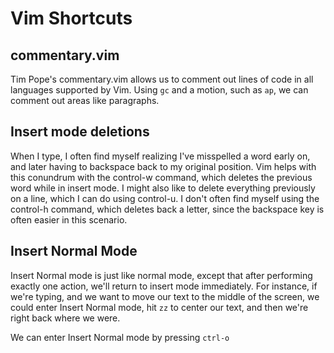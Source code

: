 # Vim Shortcuts

## commentary.vim

Tim Pope's commentary.vim allows us to comment out lines of code in all languages supported by Vim. Using `gc` and a motion, such as `ap`, we can comment out areas like paragraphs.

## Insert mode deletions

When I type, I often find myself realizing I've misspelled a word early on, and later having to backspace back to my original position. Vim helps with this conundrum with the control-w command, which deletes the previous word while in insert mode. I might also like to delete everything previously on a line, which I can do using control-u. I don't often find myself using the control-h command, which deletes back a letter, since the backspace key is often easier in this scenario. 

## Insert Normal Mode

Insert Normal mode is just like normal mode, except that after performing exactly one action, we'll return to insert mode immediately. For instance, if we're typing, and we want to move our text to the middle of the screen, we could enter Insert Normal mode, hit `zz` to center our text, and then we're right back where we were.

We can enter Insert Normal mode by pressing `ctrl-o`